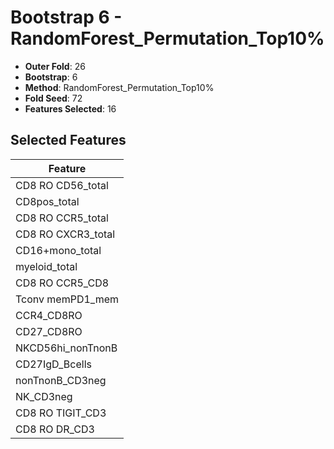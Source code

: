 # Bootstrap 6 - RandomForest_Permutation_Top10%

- **Outer Fold**: 26
- **Bootstrap**: 6
- **Method**: RandomForest_Permutation_Top10%
- **Fold Seed**: 72
- **Features Selected**: 16

## Selected Features

| Feature |
|---------|
| CD8 RO CD56_total |
| CD8pos_total |
| CD8 RO CCR5_total |
| CD8 RO CXCR3_total |
| CD16+mono_total |
| myeloid_total |
| CD8 RO CCR5_CD8 |
| Tconv memPD1_mem |
| CCR4_CD8RO |
| CD27_CD8RO |
| NKCD56hi_nonTnonB |
| CD27IgD_Bcells |
| nonTnonB_CD3neg |
| NK_CD3neg |
| CD8 RO TIGIT_CD3 |
| CD8 RO DR_CD3 |
